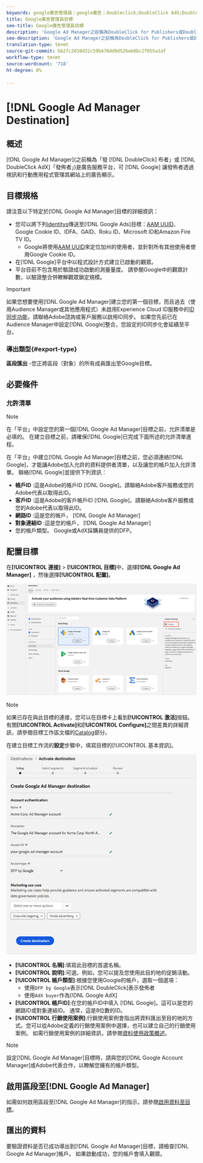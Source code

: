 ```yaml
---
keywords: google廣告管理員；google廣告；doubleclick;DoubleClick AdX;DoubleClick;Google廣告管理員；Google廣告管理員
title: Google廣告管理員目標
seo-title: Google廣告管理員目標
description: 'Google Ad Manager之前稱為DoubleClick for Publishers或DoubleClick AdX，是來自谷歌的廣告服務平台，可讓出版業者透過視訊和行動應用程式管理其網站上的廣告展示。 '
seo-description: 'Google Ad Manager之前稱為DoubleClick for Publishers或DoubleClick AdX，是來自谷歌的廣告服務平台，可讓出版業者透過視訊和行動應用程式管理其網站上的廣告展示。 '
translation-type: tm+mt
source-git-commit: bb2fc2658d32c59b476dd9d526eb8bc2f055a1af
workflow-type: tm+mt
source-wordcount: '718'
ht-degree: 0%

---
```



# [!DNL Google Ad Manager Destination]

## 概述

[!DNL Google Ad Manager](之前稱為「發 [!DNL DoubleClick] 布者」或 [!DNL DoubleClick AdX]「發佈者」)是廣告服務平台，可 [!DNL Google] 讓發佈者透過視訊和行動應用程式管理其網站上的廣告顯示。

## 目標規格

請注意以下特定於[!DNL Google Ad Manager]目標的詳細資訊：

* 您可以將下列[identitys](../../../identity-service/namespaces.md)傳送至[!DNL Google Ads]目標：[AAM UUID](https://experienceleague.adobe.com/docs/audience-manager/user-guide/reference/ids-in-aam.html?lang=en)、Google Cookie ID、IDFA、GAID、Roku ID、Microsoft ID和Amazon Fire TV ID。
   * Google將使用[AAM UUID](https://experienceleague.adobe.com/docs/audience-manager/user-guide/reference/ids-in-aam.html?lang=en)來定位加州的使用者，並針對所有其他使用者使用Google Cookie ID。
* 在[!DNL Google]平台中以程式設計方式建立已啟動的觀眾。
* 平台目前不包含用於驗證成功啟動的測量量度。 請參閱Google中的觀眾計數，以驗證整合併瞭解觀眾鎖定規模。

>[!IMPORTANT]
>
>如果您想要使用[!DNL Google Ad Manager]建立您的第一個目標，而且過去（使用Audience Manager或其他應用程式）未啟用Experience Cloud ID服務中的[ID同步功能](https://experienceleague.adobe.com/docs/id-service/using/id-service-api/methods/idsync.html)，請聯絡Adobe諮詢或客戶服務以啟用ID同步。 如果您先前已在Audience Manager中設定[!DNL Google]整合，您設定的ID同步化會延續至平台。

### 導出類型{#export-type}

**區段匯出** -您正將區段（對象）的所有成員匯出至Google目標。

## 必要條件

### 允許清單

>[!NOTE]
>
>在「平台」中設定您的第一個[!DNL Google Ad Manager]目標之前，允許清單是必填的。 在建立目標之前，請確保[!DNL Google]已完成下面所述的允許清單進程。

在「平台」中建立[!DNL Google Ad Manager]目標之前，您必須連絡[!DNL Google]，才能讓Adobe加入允許的資料提供者清單，以及讓您的帳戶加入允許清單。 聯絡[!DNL Google]並提供下列資訊：

* **帳戶ID** :這是Adobe的帳戶ID  [!DNL Google]。請聯絡Adobe客戶服務或您的Adobe代表以取得此ID。
* **客戶ID** :這是Adobe的客戶帳戶ID [!DNL Google]。請聯絡Adobe客戶服務或您的Adobe代表以取得此ID。
* **網路ID** :這是您的帳戶，  [!DNL Google Ad Manager]
* **對象連結ID** :這是您的帳戶，  [!DNL Google Ad Manager]
* 您的帳戶類型。 Google或AdX採購員提供的DFP。

## 配置目標

在&#x200B;**[!UICONTROL 連接]** > **[!UICONTROL 目標]**&#x200B;中，選擇&#x200B;**[!DNL Google Ad Manager]** ，然後選擇&#x200B;**[!UICONTROL 配置]**。

![Connect Google Ad Manager目標](../../assets/catalog/advertising/google-ad-manager/catalog.png)

>[!NOTE]
>
>如果已存在與此目標的連接，您可以在目標卡上看到&#x200B;**[!UICONTROL 激活]**&#x200B;按鈕。 有關&#x200B;**[!UICONTROL Activate]**&#x200B;和&#x200B;**[!UICONTROL Configure]**&#x200B;之間差異的詳細資訊，請參閱目標工作區文檔的[Catalog](../../ui/destinations-workspace.md#catalog)部分。

在建立目標工作流的&#x200B;**設定**&#x200B;步驟中，填寫目標的[!UICONTROL 基本資訊]。

![基本資訊Google廣告管理員](../../assets/catalog/advertising/google-ad-manager/setup.png)

* **[!UICONTROL 名稱]**:填寫此目標的首選名稱。
* **[!UICONTROL 說明]**:可選。例如，您可以提及您使用此目的地的促銷活動。
* **[!UICONTROL 帳戶類型]**:根據您使用Google的帳戶，選取一個選項：
   * 使用`DFP by Google`表示[!DNL DoubleClick]表示發佈者
   * 使用`AdX buyer`作為[!DNL Google AdX]
* **[!UICONTROL 帳戶ID]**:在您的帳戶ID中填入 [!DNL Google]。這可以是您的網路ID或對象連結ID。 通常，這是8位數的ID。
* **[!UICONTROL 行銷使用案例]**:行銷使用案例會指出將資料匯出至目的地的方式。您可以從Adobe定義的行銷使用案例中選擇，也可以建立自己的行銷使用案例。 如需行銷使用案例的詳細資訊，請參閱[資料使用政策概述](../../../data-governance/policies/overview.md)。

>[!NOTE]
>
>設定[!DNL Google Ad Manager]目標時，請與您的[!DNL Google Account Manager]或Adobe代表合作，以瞭解您擁有的帳戶類型。

## 啟用區段至[!DNL Google Ad Manager]

如需如何啟用區段至[!DNL Google Ad Manager]的指示，請參閱[啟用資料至目標](../../ui/activate-destinations.md)。

## 匯出的資料

要驗證資料是否已成功導出到[!DNL Google Ad Manager]目標，請檢查[!DNL Google Ad Manager]帳戶。 如果啟動成功，您的帳戶會填入觀眾。